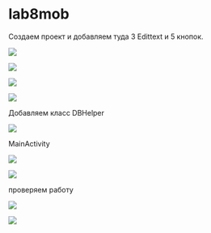 # lab8mob

Создаем проект и добавляем туда 3 Edittext и 5 кнопок.

<img src="3.JPG"></img>

<img src="4.JPG"></img>

<img src="5.JPG"></img>

<img src="6.JPG"></img>

Добавляем класс DBHelper

<img src="7.JPG"></img>

MainActivity

<img src="8.JPG"></img>

<img src="9.JPG"></img>

проверяем работу

<img src="10.JPG"></img>

<img src="2.JPG"></img>
